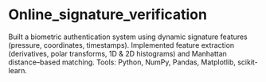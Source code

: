 # Online_signature_verification
Built a biometric authentication system using dynamic signature features (pressure, coordinates, timestamps).
Implemented feature extraction (derivatives, polar transforms, 1D & 2D histograms) and Manhattan distance–based matching.
Tools: Python, NumPy, Pandas, Matplotlib, scikit-learn.
